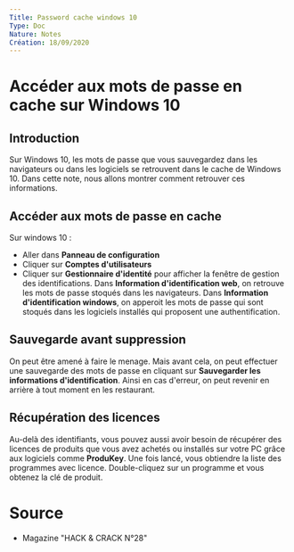```yaml
---
Title: Password cache windows 10
Type: Doc
Nature: Notes
Création: 18/09/2020
---
```


# Accéder aux mots de passe en cache sur Windows 10

## Introduction
Sur Windows 10, les mots de passe que vous sauvegardez dans les navigateurs ou dans les logiciels se retrouvent dans le cache de Windows 10.
Dans cette note, nous allons montrer comment retrouver ces informations.

## Accéder aux mots de passe en cache
Sur windows 10 :
- Aller dans **Panneau de configuration**
- Cliquer sur **Comptes d'utilisateurs**
- Cliquer sur **Gestionnaire d'identité** pour afficher la fenêtre de gestion des identifications.
Dans **Information d'identification web**, on retrouve les mots de passe stoqués dans les navigateurs.
Dans **Information d'identification windows**, on apperoit les mots de passe qui sont stoqués dans les logiciels installés qui proposent une authentification.

## Sauvegarde avant suppression
On peut être amené à faire le menage. Mais avant cela, on peut effectuer une sauvegarde des mots de passe en cliquant sur **Sauvegarder les informations d'identification**. Ainsi en cas d'erreur, on peut revenir en arrière à tout moment en les restaurant.

## Récupération des licences
Au-delà des identifiants, vous pouvez aussi avoir besoin de récupérer des licences de produits que vous avez achetés ou installés sur votre PC grâce aux logiciels comme **ProduKey**.
Une fois lancé, vous obtiendre la liste des programmes avec licence. Double-cliquez sur un programme et vous obtenez la clé de produit.

# Source
- Magazine "HACK & CRACK N°28"
